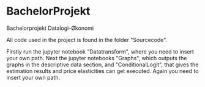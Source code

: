 # BachelorProjekt
Bachelorprojekt Datalogi-Økonomi

All code used in the project is found in the folder "Sourcecode". 

Firstly run the jupyter notebook "Datatransform", where you need to insert your own path. 
Next the jupyter notebooks "Graphs", which outputs the graphs in the descriptive data section, 
and "ConditionalLogit", that gives the estimation results and price elasticities can get executed. Again you need to insert your own path. 
